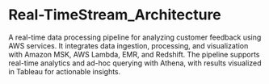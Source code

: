 # Real-TimeStream_Architecture
A real-time data processing pipeline for analyzing customer feedback using AWS services. It integrates data ingestion, processing, and visualization with Amazon MSK, AWS Lambda, EMR, and Redshift. The pipeline supports real-time analytics and ad-hoc querying with Athena, with results visualized in Tableau for actionable insights.
